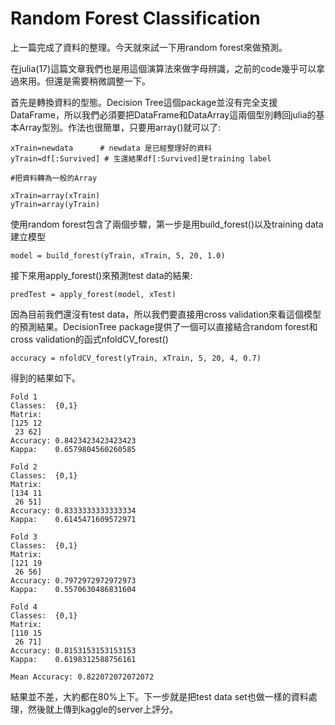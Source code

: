 # Random Forest Classification

上一篇完成了資料的整理。今天就來試一下用random forest來做預測。

在julia(17)這篇文章我們也是用這個演算法來做字母辨識，之前的code幾乎可以拿過來用。但還是需要稍微調整一下。

首先是轉換資料的型態。Decision Tree這個package並沒有完全支援DataFrame，所以我們必須要把DataFrame和DataArray這兩個型別轉回julia的基本Array型別。作法也很簡單，只要用array()就可以了:

```
xTrain=newdata      # newdata 是已經整理好的資料
yTrain=df[:Survived] # 生還結果df[:Survived]是training label

#把資料轉為一般的Array

xTrain=array(xTrain)
yTrain=array(yTrain)
```

使用random forest包含了兩個步驟，第一步是用build_forest()以及training data建立模型

```
model = build_forest(yTrain, xTrain, 5, 20, 1.0)
```

接下來用apply_forest()來預測test data的結果:

```
predTest = apply_forest(model, xTest)
```

因為目前我們還沒有test data，所以我們要直接用cross validation來看這個模型的預測結果。DecisionTree package提供了一個可以直接結合random forest和cross validation的函式nfoldCV_forest()


```
accuracy = nfoldCV_forest(yTrain, xTrain, 5, 20, 4, 0.7)
```

得到的結果如下。

```
Fold 1
Classes:  {0,1}
Matrix:   
[125 12
 23 62]
Accuracy: 0.8423423423423423
Kappa:    0.6579804560260585

Fold 2
Classes:  {0,1}
Matrix:   
[134 11
 26 51]
Accuracy: 0.8333333333333334
Kappa:    0.6145471609572971

Fold 3
Classes:  {0,1}
Matrix:   
[121 19
 26 56]
Accuracy: 0.7972972972972973
Kappa:    0.5570630486831604

Fold 4
Classes:  {0,1}
Matrix:   
[110 15
 26 71]
Accuracy: 0.8153153153153153
Kappa:    0.6198312588756161

Mean Accuracy: 0.822072072072072
```

結果並不差，大約都在80%上下。下一步就是把test data set也做一樣的資料處理，然後就上傳到kaggle的server上評分。

